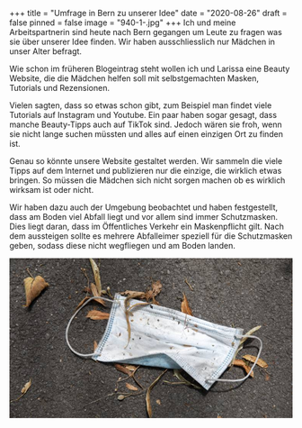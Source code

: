 +++
title = "Umfrage in Bern zu unserer Idee"
date = "2020-08-26"
draft = false
pinned = false
image = "940-1-.jpg"
+++
Ich und meine Arbeitspartnerin sind heute nach Bern gegangen um Leute zu fragen was sie über unserer Idee finden. Wir haben ausschliesslich nur Mädchen in unser Alter befragt.

Wie schon im früheren Blogeintrag steht wollen ich und Larissa eine Beauty Website, die die Mädchen helfen soll mit selbstgemachten Masken, Tutorials und Rezensionen.

Vielen sagten, dass so etwas schon gibt, zum Beispiel man findet viele Tutorials auf Instagram und Youtube. Ein paar haben sogar gesagt, dass manche Beauty-Tipps auch auf TikTok sind. Jedoch wären sie froh, wenn sie nicht lange suchen müssten und alles auf einen einzigen Ort zu finden ist. 

Genau so könnte unsere Website gestaltet werden. Wir sammeln die viele Tipps auf dem Internet und publizieren nur die einzige, die wirklich etwas bringen. So müssen die Mädchen sich nicht sorgen machen ob es wirklich wirksam ist oder nicht.

Wir haben dazu auch der Umgebung beobachtet und haben festgestellt, dass am Boden viel Abfall liegt und vor allem sind immer Schutzmasken. Dies liegt daran, dass im Öffentliches Verkehr ein Maskenpflicht gilt. Nach dem aussteigen sollte es mehrere Abfalleimer speziell für die Schutzmasken geben, sodass diese nicht wegfliegen und am Boden landen.

![](n-large-16x9-far.jpg)